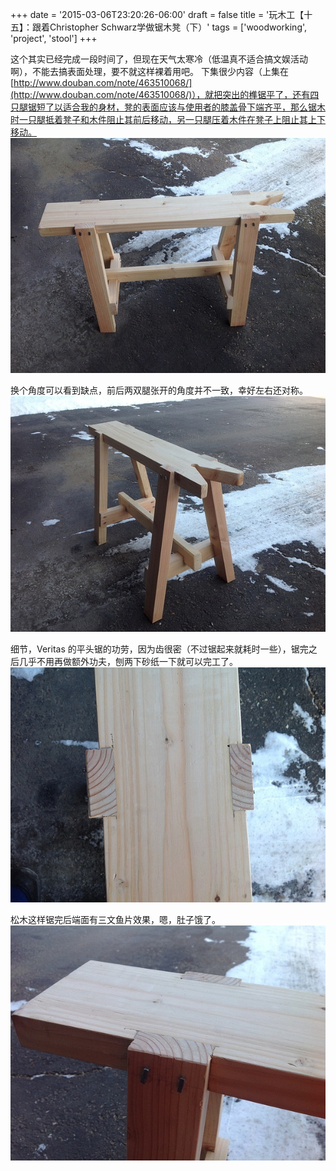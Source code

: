 +++
date = '2015-03-06T23:20:26-06:00'
draft = false
title = '玩木工【十五】：跟着Christopher Schwarz学做锯木凳（下）'
tags = ['woodworking', 'project', 'stool']
+++

这个其实已经完成一段时间了，但现在天气太寒冷（低温真不适合搞文娱活动啊），不能去搞表面处理，要不就这样裸着用吧。
下集很少内容（上集在 [http://www.douban.com/note/463510068/](http://www.douban.com/note/463510068/)），就把突出的榫锯平了，还有四只腿锯短了以适合我的身材，凳的表面应该与使用者的膝盖骨下端齐平，那么锯木时一只腿抵着凳子和木件阻止其前后移动，另一只腿压着木件在凳子上阻止其上下移动。
![放在车道上的锯木凳，道上的雪还没完全化](01.jpg '除了表面处理外的所有工序都完成了，yeah')

换个角度可以看到缺点，前后两双腿张开的角度并不一致，幸好左右还对称。
![换一个角度看问题](02.jpg '这个角度可以看到问题')

细节，Veritas 的平头锯的功劳，因为齿很密（不过锯起来就耗时一些），锯完之后几乎不用再做额外功夫，刨两下砂纸一下就可以完工了。
![用平头锯把突出部分锯掉后的效果](03.jpg '平头锯，英文是 flush cut saw')

松木这样锯完后端面有三文鱼片效果，嗯，肚子饿了。
![松木如三文鱼般的木纹](04.jpg '松木三文鱼，肥肉偏多啊')